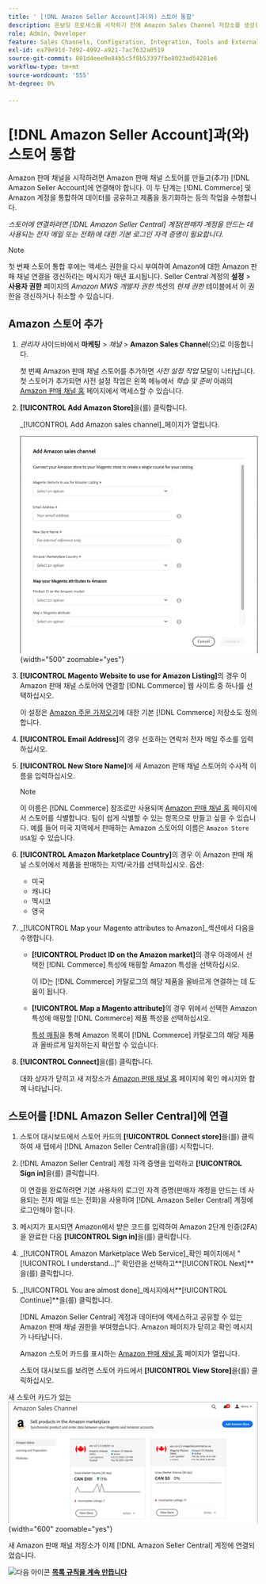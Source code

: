 ```yaml
---
title: ' [!DNL Amazon Seller Account]과(와) 스토어 통합'
description: 온보딩 프로세스를 시작하기 전에 Amazon Sales Channel 저장소를 생성(추가)하고 Amazon 판매자 계정에 연결해야 합니다.
role: Admin, Developer
feature: Sales Channels, Configuration, Integration, Tools and External Services
exl-id: ea79e91d-7d92-4992-a921-7ac7632a0519
source-git-commit: 801d4eee9e84b5c5f8b53397fbe8023ad54281e6
workflow-type: tm+mt
source-wordcount: '555'
ht-degree: 0%

---
```


# [!DNL Amazon Seller Account]과(와) 스토어 통합

Amazon 판매 채널을 시작하려면 Amazon 판매 채널 스토어를 만들고(추가) [!DNL Amazon Seller Account]에 연결해야 합니다. 이 두 단계는 [!DNL Commerce] 및 Amazon 계정을 통합하여 데이터를 공유하고 제품을 동기화하는 등의 작업을 수행합니다.

_스토어에 연결하려면 [!DNL Amazon Seller Central] 계정(판매자 계정을 만드는 데 사용되는 전자 메일 또는 전화)에 대한 기본 로그인 자격 증명이 필요합니다._

>[!NOTE]
>
>첫 번째 스토어 통합 후에는 액세스 권한을 다시 부여하여 Amazon에 대한 Amazon 판매 채널 연결을 갱신하라는 메시지가 매년 표시됩니다. Seller Central 계정의 **설정** > **사용자 권한** 페이지의 _Amazon MWS 개발자 권한_ 섹션의 _현재 권한_ 테이블에서 이 권한을 갱신하거나 취소할 수 있습니다.

## Amazon 스토어 추가

1. _관리자_ 사이드바에서 **마케팅** > _채널_ > **Amazon Sales Channel**(으)로 이동합니다.

   첫 번째 Amazon 판매 채널 스토어를 추가하면 _사전 설정 작업_ 모달이 나타납니다. 첫 스토어가 추가되면 사전 설정 작업은 왼쪽 메뉴에서 _학습 및 준비_ 아래의 [Amazon 판매 채널 홈](./amazon-sales-channel-home.md) 페이지에서 액세스할 수 있습니다.

1. **[!UICONTROL Add Amazon Store]**&#x200B;을(를) 클릭합니다.

   _[!UICONTROL Add Amazon sales channel]_페이지가 열립니다.

   ![Amazon 판매 채널 스토어 추가](assets/amazon-store-integration.png){width="500" zoomable="yes"}

1. **[!UICONTROL Magento Website to use for Amazon Listing]**&#x200B;의 경우 이 Amazon 판매 채널 스토어에 연결할 [!DNL Commerce] 웹 사이트 중 하나를 선택하십시오.

   이 설정은 [Amazon 주문 가져오기](./order-settings.md)에 대한 기본 [!DNL Commerce] 저장소도 정의합니다.

1. **[!UICONTROL Email Address]**&#x200B;의 경우 선호하는 연락처 전자 메일 주소를 입력하십시오.

1. **[!UICONTROL New Store Name]**&#x200B;에 새 Amazon 판매 채널 스토어의 수사적 이름을 입력하십시오.

   >[!NOTE]
   >
   >이 이름은 [!DNL Commerce] 참조로만 사용되며 [Amazon 판매 채널 홈](./amazon-sales-channel-home.md) 페이지에서 스토어를 식별합니다. 팀이 쉽게 식별할 수 있는 항목으로 만들고 싶을 수 있습니다. 예를 들어 미국 지역에서 판매하는 Amazon 스토어의 이름은 `Amazon Store USA`일 수 있습니다.

1. **[!UICONTROL Amazon Marketplace Country]**&#x200B;의 경우 이 Amazon 판매 채널 스토어에서 제품을 판매하는 지역/국가를 선택하십시오. 옵션:

   - 미국
   - 캐나다
   - 멕시코
   - 영국

1. _[!UICONTROL Map your Magento attributes to Amazon]_섹션에서 다음을 수행합니다.

   - **[!UICONTROL Product ID on the Amazon market]**&#x200B;의 경우 아래에서 선택한 [!DNL Commerce] 특성에 매핑할 Amazon 특성을 선택하십시오.

     이 ID는 [!DNL Commerce] 카탈로그의 해당 제품을 올바르게 연결하는 데 도움이 됩니다.

   - **[!UICONTROL Map a Magento attribute]**&#x200B;의 경우 위에서 선택한 Amazon 특성에 매핑할 [!DNL Commerce] 제품 특성을 선택하십시오.

     [특성 매핑](./ob-creating-magento-attributes.md)을 통해 Amazon 목록이 [!DNL Commerce] 카탈로그의 해당 제품과 올바르게 일치하는지 확인할 수 있습니다.

1. **[!UICONTROL Connect]**&#x200B;을(를) 클릭합니다.

   대화 상자가 닫히고 새 저장소가 [Amazon 판매 채널 홈](./amazon-sales-channel-home.md) 페이지에 확인 메시지와 함께 나타납니다.

## 스토어를 [!DNL Amazon Seller Central]에 연결

1. 스토어 대시보드에서 스토어 카드의 **[!UICONTROL Connect store]**&#x200B;을(를) 클릭하여 새 탭에서 [!DNL Amazon Seller Central]을(를) 시작합니다.

1. [!DNL Amazon Seller Central] 계정 자격 증명을 입력하고 **[!UICONTROL Sign in]**&#x200B;을(를) 클릭합니다.

   이 연결을 완료하려면 기본 사용자의 로그인 자격 증명(판매자 계정을 만드는 데 사용되는 전자 메일 또는 전화)을 사용하여 [!DNL Amazon Seller Central] 계정에 로그인해야 합니다.

1. 메시지가 표시되면 Amazon에서 받은 코드를 입력하여 Amazon 2단계 인증(2FA)을 완료한 다음 **[!UICONTROL Sign in]**&#x200B;을(를) 클릭합니다.

1. _[!UICONTROL Amazon Marketplace Web Service]_확인 페이지에서 &quot;[!UICONTROL I understand...]&quot; 확인란을 선택하고&#x200B;**[!UICONTROL Next]**을(를) 클릭합니다.

1. _[!UICONTROL You are almost done]_메시지에서&#x200B;**[!UICONTROL Continue]**을(를) 클릭합니다.

   [!DNL Amazon Seller Central] 계정과 데이터에 액세스하고 공유할 수 있는 Amazon 판매 채널 권한을 부여했습니다. Amazon 페이지가 닫히고 확인 메시지가 나타납니다.

   Amazon 스토어 카드를 표시하는 [Amazon 판매 채널 홈](./amazon-sales-channel-home.md) 페이지가 열립니다.

   스토어 대시보드를 보려면 스토어 카드에서 **[!UICONTROL View Store]**&#x200B;을(를) 클릭하십시오.

새 스토어 카드가 있는 ![Amazon 판매 채널 홈](assets/asc-dashboard-after-2fa.png){width="600" zoomable="yes"}

새 Amazon 판매 채널 저장소가 이제 [!DNL Amazon Seller Central] 계정에 연결되었습니다.

![다음 아이콘](assets/btn-next.png) [**목록 규칙을 계속 만듭니다**](./ob-create-listing-rule.md)

